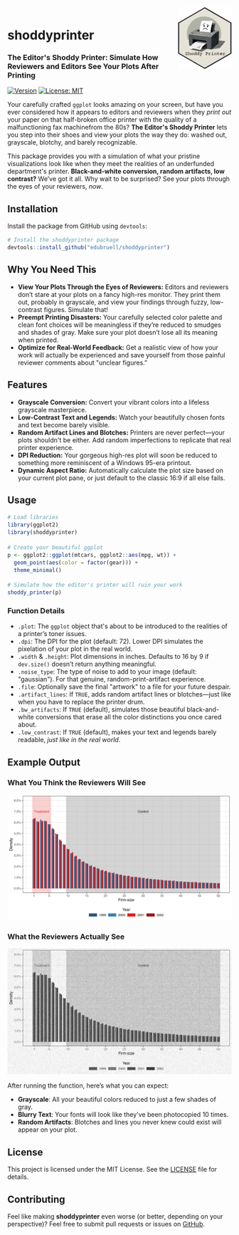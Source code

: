 <div style="padding-top:1em; padding-bottom: 0.5em;">
<img src="shoddy_printer.png" width = 120 align="right" />
</div>

# shoddyprinter

### The Editor's Shoddy Printer: Simulate How Reviewers and Editors See Your Plots After Printing

[![Version](https://img.shields.io/badge/version-0.9.0-blue.svg)](https://github.com/edubruell/shoddyprinter) [![License: MIT](https://img.shields.io/badge/License-MIT-yellow.svg)](https://opensource.org/licenses/MIT)

Your carefully crafted `ggplot` looks amazing on your screen, but have you ever considered how it appears to editors and reviewers when they *print out* your paper on that half-broken office printer with the quality of a malfunctioning fax machinefrom the 80s? **The Editor's Shoddy Printer** lets you step into their shoes and view your plots the way they do: washed out, grayscale, blotchy, and barely recognizable.

This package provides you with a simulation of what your pristine visualizations look like when they meet the realities of an underfunded department's printer. **Black-and-white conversion, random artifacts, low contrast?** We’ve got it all. Why wait to be surprised? See your plots through the eyes of your reviewers, *now*.

## Installation

Install the package from GitHub using `devtools`:

```r
# Install the shoddyprinter package
devtools::install_github("edubruell/shoddyprinter")
```

## Why You Need This

-  **View Your Plots Through the Eyes of Reviewers:** Editors and reviewers don’t stare at your plots on a fancy high-res monitor. They print them out, probably in grayscale, and view your findings through fuzzy, low-contrast figures. Simulate that!
- **Preempt Printing Disasters:** Your carefully selected color palette and clean font choices will be meaningless if they’re reduced to smudges and shades of gray. Make sure your plot doesn’t lose all its meaning when printed.
- **Optimize for Real-World Feedback:** Get a realistic view of how your work will actually be experienced and save yourself from those painful reviewer comments about "unclear figures."

## Features

- **Grayscale Conversion:** Convert your vibrant colors into a lifeless grayscale masterpiece.
- **Low-Contrast Text and Legends:** Watch your beautifully chosen fonts and text become barely visible.
- **Random Artifact Lines and Blotches:** Printers are never perfect—your plots shouldn't be either. Add random imperfections to replicate that real printer experience.
- **DPI Reduction:** Your gorgeous high-res plot will soon be reduced to something more reminiscent of a Windows 95-era printout.
- **Dynamic Aspect Ratio:** Automatically calculate the plot size based on your current plot pane, or just default to the classic 16:9 if all else fails.

## Usage
```r
# Load libraries
library(ggplot2)
library(shoddyprinter)

# Create your beautiful ggplot
p <- ggplot2::ggplot(mtcars, ggplot2::aes(mpg, wt)) +
  geom_point(aes(color = factor(gear))) +
  theme_minimal()

# Simulate how the editor's printer will ruin your work
shoddy_printer(p)
```

### Function Details

- `.plot`: The `ggplot` object that's about to be introduced to the realities of a printer’s toner issues.
- `.dpi`: The DPI for the plot (default: 72). Lower DPI simulates the pixelation of your plot in the real world.
- `.width` & `.height`: Plot dimensions in inches. Defaults to 16 by 9 if `dev.size()` doesn’t return anything meaningful.
- `.noise_type`: The type of noise to add to your image (default: "gaussian"). For that genuine, random-print-artifact experience.
- `.file`: Optionally save the final "artwork" to a file for your future despair.
- `.artifact_lines`: If `TRUE`, adds random artifact lines or blotches—just like when you have to replace the printer drum.
- `.bw_artifacts`: If `TRUE` (default), simulates those beautiful black-and-white conversions that erase all the color distinctions you once cared about.
- `.low_contrast`: If `TRUE` (default), makes your text and legends barely readable, *just like in the real world*.

## Example Output

### What You Think the Reviewers Will See

![](man/figures/example_normal.png)

### What the Reviewers Actually See

![](man/figures/example_shoddy.png)


After running the function, here’s what you can expect:

- **Grayscale**: All your beautiful colors reduced to just a few shades of gray.
- **Blurry Text**: Your fonts will look like they've been photocopied 10 times.
- **Random Artifacts**: Blotches and lines you never knew could exist will appear on your plot.
  
## License

This project is licensed under the MIT License. See the [LICENSE](LICENSE) file for details.

## Contributing

Feel like making **shoddyprinter** even worse (or better, depending on your perspective)? Feel free to submit pull requests or issues on [GitHub](https://github.com/edubruell/shoddyprinter/issues).



